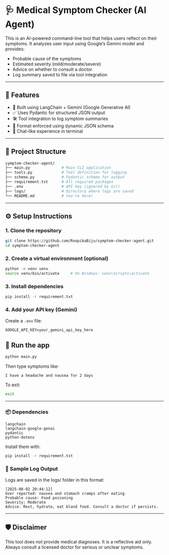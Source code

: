 # 🩺 Medical Symptom Checker (AI Agent)

This is an AI-powered command-line tool that helps users reflect on their symptoms. It analyzes user input using Google’s Gemini model and provides:

- Probable cause of the symptoms  
- Estimated severity (mild/moderate/severe)  
- Advice on whether to consult a doctor  
- Log summary saved to file via tool integration  

---

## 🚀 Features

- 🧠 Built using LangChain + Gemini (Google Generative AI)  
- ✅ Uses Pydantic for structured JSON output  
- 🛠️ Tool integration to log symptom summaries  
- 🧾 Format enforced using dynamic JSON schema  
- 💬 Chat-like experience in terminal  

---

## 📂 Project Structure

```bash
symptom-checker-agent/
├── main.py              # Main CLI application
├── tools.py             # Tool definition for logging
├── schema.py            # Pydantic schema for output
├── requirement.txt      # All required packages
├── .env                 # API key (ignored by Git)
├── logs/                # Directory where logs are saved
└── README.md            # You're here!
```

---

## ⚙️ Setup Instructions

### 1. Clone the repository

```bash
git clone https://github.com/RoopikaBiju/symptom-checker-agent.git
cd symptom-checker-agent
```

### 2. Create a virtual environment (optional)

```bash
python -m venv venv
source venv/bin/activate     # On Windows: venv\Scripts\activate
```

### 3. Install dependencies

```bash
pip install -r requirement.txt
```

### 4. Add your API key (Gemini)

Create a `.env` file:

```env
GOOGLE_API_KEY=your_gemini_api_key_here
```

## 🏃 Run the app

```bash
python main.py
```

Then type symptoms like:

```text
I have a headache and nausea for 2 days
```

To exit:

```bash
exit
```

---

### 📦 Dependencies

```text
langchain
langchain-google-genai
pydantic
python-dotenv
```

Install them with:

```bash
pip install -r requirement.txt
```

### 📜 Sample Log Output

Logs are saved in the logs/ folder in this format:

```text
[2025-08-02 20:44:12]
User reported: nausea and stomach cramps after eating
Probable cause: Food poisoning
Severity: Moderate
Advice: Rest, hydrate, eat bland food. Consult a doctor if persists.
```
---

## 🛡 Disclaimer

This tool does not provide medical diagnoses. It is a reflective aid only. Always consult a licensed doctor for serious or unclear symptoms.